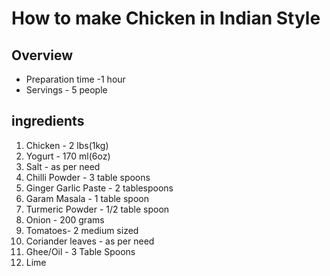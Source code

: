 # How to make Chicken in Indian Style

## Overview
- Preparation time -1 hour
- Servings - 5 people


## ingredients
1. Chicken - 2 lbs(1kg)
2. Yogurt - 170 ml(6oz)
3. Salt - as per need
4. Chilli Powder - 3 table spoons 
4. Ginger Garlic Paste - 2 tablespoons
6. Garam Masala - 1 table spoon
7. Turmeric Powder - 1/2 table spoon
8. Onion - 200 grams
9. Tomatoes- 2 medium sized
10. Coriander leaves - as per need
11. Ghee/Oil - 3 Table Spoons 
12. Lime


